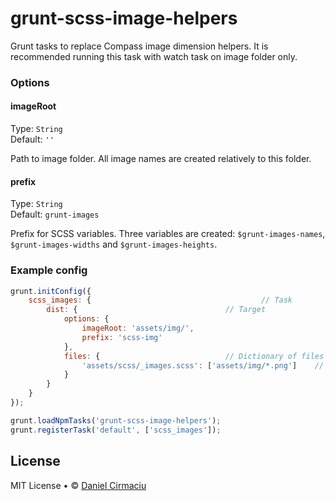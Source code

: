 # grunt-scss-image-helpers

Grunt tasks to replace Compass image dimension helpers. It is recommended running this task with watch task on image folder only.

### Options

#### imageRoot

Type: `String`  
Default: `''`

Path to image folder. All image names are created relatively to this folder.


#### prefix

Type: `String`  
Default: `grunt-images`

Prefix for SCSS variables. Three variables are created: `$grunt-images-names`, `$grunt-images-widths` and `$grunt-images-heights`.

### Example config

```javascript
grunt.initConfig({
	scss_images: {										// Task
		dist: {									// Target
			options: {
				imageRoot: 'assets/img/',
				prefix: 'scss-img'
			},
			files: {							// Dictionary of files
				'assets/scss/_images.scss': ['assets/img/*.png']	// 'destination': 'source'
			}
		}
	}
});

grunt.loadNpmTasks('grunt-scss-image-helpers');
grunt.registerTask('default', ['scss_images']);
```
## License

MIT License • © [Daniel Cirmaciu](http://cirmaciu.cz)
